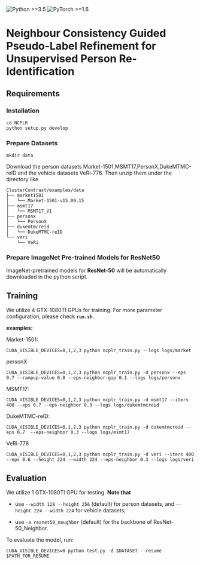 ![Python >=3.5](https://img.shields.io/badge/Python->=3.6-blue.svg)
![PyTorch >=1.6](https://img.shields.io/badge/PyTorch->=1.6-yellow.svg)

# Neighbour Consistency Guided Pseudo-Label Refinement for Unsupervised Person Re-Identification

## Requirements

### Installation

```shell
cd NCPLR
python setup.py develop
```

### Prepare Datasets

```shell
mkdir data
```
Download the person datasets Market-1501,MSMT17,PersonX,DukeMTMC-reID and the vehicle datasets VeRi-776. Then unzip them under the directory like

```
ClusterContrast/examples/data
├── market1501
│   └── Market-1501-v15.09.15
├── msmt17
│   └── MSMT17_V1
├── personx
│   └── PersonX
├── dukemtmcreid
│   └── DukeMTMC-reID
└── veri
    └── VeRi
```

### Prepare ImageNet Pre-trained Models for ResNet50

ImageNet-pretrained models for **ResNet-50** will be automatically downloaded in the python script.

## Training

We utilize 4 GTX-1080TI GPUs for training. For more parameter configuration, please check **`run.sh`**.

**examples:**

Market-1501:

```shell
CUDA_VISIBLE_DEVICES=0,1,2,3 python ncplr_train.py --logs logs/market
```

personX
```
CUDA_VISIBLE_DEVICES=0,1,2,3 python ncplr_train.py -d personx --eps 0.7 --rampup-value 0.8 --eps-neighbor-gap 0.1 --logs logs/personx
```

MSMT17:

```shell
CUDA_VISIBLE_DEVICES=0,1,2,3 python ncplr_train.py -d msmt17 --iters 400 --eps 0.7 --eps-neighbor 0.3 --logs logs/dukemtmcreid
```

DukeMTMC-reID:

```shell
CUDA_VISIBLE_DEVICES=0,1,2,3 python ncplr_train.py -d dukemtmcreid --eps 0.7  --eps-neighbor 0.3 --logs logs/msmt17
```

VeRi-776

```shell
CUDA_VISIBLE_DEVICES=0,1,2,3 python ncplr_train.py -d veri --iters 400 --eps 0.6 --height 224 --width 224 --eps-neighbor 0.3 --logs logs/veri
```

## Evaluation

We utilize 1 GTX-1080TI GPU for testing. **Note that**

+ use `--width 128 --height 256` (default) for person datasets, and `--height 224 --width 224` for vehicle datasets;

+ use `-a resnet50_neughbor` (default) for the backbone of ResNet-50_Neighbor.

To evaluate the model, run:
```shell
CUDA_VISIBLE_DEVICES=0 python test.py -d $DATASET --resume $PATH_FOR_RESUME
```